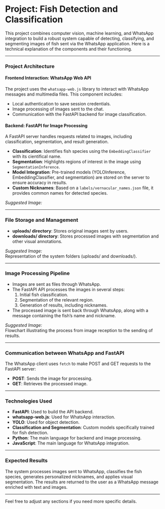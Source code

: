 # Project: Fish Detection and Classification

This project combines computer vision, machine learning, and WhatsApp integration to build a robust system capable of detecting, classifying, and segmenting images of fish sent via the WhatsApp application. Here is a technical explanation of the components and their functioning.

---

### Project Architecture

#### **Frontend Interaction: WhatsApp Web API**
The project uses the `whatsapp-web.js` library to interact with WhatsApp messages and multimedia files. This component includes:
- Local authentication to save session credentials.
- Image processing of images sent to the chat.
- Communication with the FastAPI backend for image classification.


#### **Backend: FastAPI for Image Processing**
A FastAPI server handles requests related to images, including classification, segmentation, and result generation.
- **Classification**: Identifies fish species using the `EmbeddingClassifier` with its cientifical name.
- **Segmentation**: Highlights regions of interest in the image using `SegmentationInference`.
- **Model Integration**: Pre-trained models (YOLOInference, EmbeddingClassifier, and segmentation) are stored on the server to ensure accuracy in results.
- **Custom Nicknames**: Based on a `labels/vernacular_names.json` file, it provides common names for detected species.

*Suggested Image:*  



---

### **File Storage and Management**

- **uploads/ directory**: Stores original images sent by users.
- **downloads/ directory**: Stores processed images with segmentation and other visual annotations.

*Suggested Image:*  
Representation of the system folders (uploads/ and downloads/).

---

### **Image Processing Pipeline**

- Images are sent as files through WhatsApp.
- The FastAPI API processes the images in several steps:
  1. Initial fish classification.
  2. Segmentation of the relevant region.
  3. Generation of results, including nicknames.
- The processed image is sent back through WhatsApp, along with a message containing the fish’s name and nickname.

*Suggested Image:*  
Flowchart illustrating the process from image reception to the sending of results.

---

### **Communication between WhatsApp and FastAPI**

The WhatsApp client uses `fetch` to make POST and GET requests to the FastAPI server:
- **POST**: Sends the image for processing.
- **GET**: Retrieves the processed image.

---

### **Technologies Used**

- **FastAPI**: Used to build the API backend.
- **whatsapp-web.js**: Used for WhatsApp interaction.
- **YOLO**: Used for object detection.
- **Classification and Segmentation**: Custom models specifically trained for fish detection.
- **Python**: The main language for backend and image processing.
- **JavaScript**: The main language for WhatsApp integration.

---

### **Expected Results**

The system processes images sent to WhatsApp, classifies the fish species, generates personalized nicknames, and applies visual segmentation. The results are returned to the user as a WhatsApp message enriched with text and images.

---

Feel free to adjust any sections if you need more specific details.